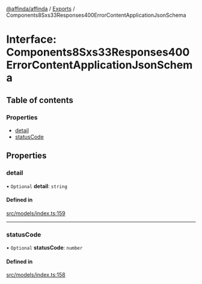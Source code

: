 [@affinda/affinda](../README.md) / [Exports](../modules.md) / Components8Sxs33Responses400ErrorContentApplicationJsonSchema

# Interface: Components8Sxs33Responses400ErrorContentApplicationJsonSchema

## Table of contents

### Properties

- [detail](Components8Sxs33Responses400ErrorContentApplicationJsonSchema.md#detail)
- [statusCode](Components8Sxs33Responses400ErrorContentApplicationJsonSchema.md#statuscode)

## Properties

### detail

• `Optional` **detail**: `string`

#### Defined in

[src/models/index.ts:159](https://github.com/affinda/affinda-typescript/blob/a379e85/src/models/index.ts#L159)

___

### statusCode

• `Optional` **statusCode**: `number`

#### Defined in

[src/models/index.ts:158](https://github.com/affinda/affinda-typescript/blob/a379e85/src/models/index.ts#L158)

